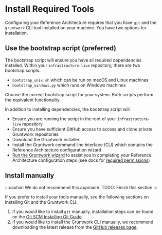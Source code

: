 # Install Required Tools

Configuring your Reference Architecture requires that you have `git` and the `gruntwork` CLI tool installed on your machine. You have two options for installation.

## Use the bootstrap script (preferred)

The bootstrap script will ensure you have all required dependencies installed. Within your `infrastructure-live` repository, there are two bootstrap scripts.
- `bootstrap_unix.sh` which can be run on macOS and Linux machines
- `bootstrap_windows.py` which runs on Windows machines

Choose the correct bootstrap script for your system. Both scripts perform the equivalent functionality.

In addition to installing dependencies, the bootstrap script will:
- Ensure you are running the script in the root of your `infrastructure-live` repository
- Ensure you have sufficient GitHub access to access and clone private Gruntwork repositories
- Download the Gruntwork installer
- Install the Gruntwork command line interface (CLI) which contains the Reference Architecture configuration wizard
- [Run the Gruntwork wizard](./run-the-wizard) to assist you in completing your Reference Architecture configuration steps (see docs for [required permissions](./run-the-wizard.md#required-permissions))

## Install manually

:::caution
We do not recommend this approach. TODO: Finish this section
:::

If you prefer to install your tools manually, see the following sections on installing Git and the Gruntwork CLI.

1. If you would like to install `git` manually, installation steps can be found on the [Git SCM Installing Git Guide](https://git-scm.com/book/en/v2/Getting-Started-Installing-Git).
2. If you would like to install the Gruntwork CLI manually, we recommend downloading the latest release from the [GitHub releases page](https://github.com/gruntwork-io/gruntwork/releases).



<!-- ##DOCS-SOURCER-START
{
  "sourcePlugin": "local-copier",
  "hash": "2d05b1c296de0c21b3dbc09079f07e85"
}
##DOCS-SOURCER-END -->

